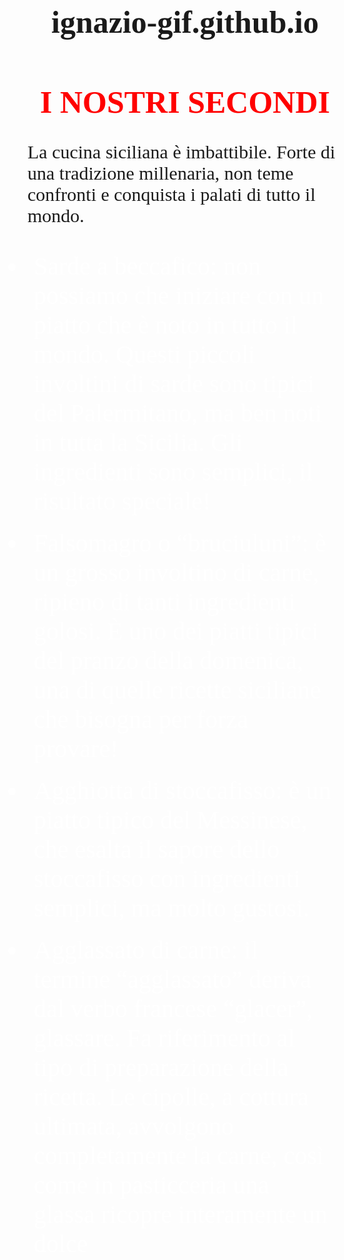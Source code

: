 # ignazio-gif.github.io
<html lang="en">
<head>
	<meta name="viewport" content="width=device-width, initial-scale=1.0"/>
	<meta charset="utf-8">
	<title>secondi</title>
	<link rel="stylesheet" href="css/bootstrap.min.css">
	<style type="text/css">
		h1 {text-align: center;
			font-size: 50px;
			font-family: freestyle script;}
	ul { font-family:helvetica;
	padding: 0px 0px 0px 0px;
	color: white; }
	li{padding: 10px 10px 10px 10px;
		font-size: 40px;
		font-family: freestyle script;}
	p{font-family: freestyle script;}
	</style>
	<link href="css/bootstrap.min.css" rel="stylesheet" media="screen"/>
</head>
<body>
<h1 style="color:red">I NOSTRI SECONDI</h1>
<p style="font-size: 30px;">La cucina siciliana è imbattibile. Forte di una tradizione millenaria, non teme confronti e conquista i palati di tutto il mondo.</p>
<body background="https://acicastelloonline.files.wordpress.com/2017/03/agrumi-siciliani.jpg">
 <ul>
 	<li>Sarde a beccafico: non possiamo che iniziare con un piatto che è noto in tutto il mondo. Questi piccoli involtini di sarde sono tipici del Palermitano, ma ben noti in tutta la Sicilia. Gli ingredienti sono semplici, il risultato speciale!</li>
 	<li>Falsomagro o “bruciuluni”: è un grosso involtino di carne, ripieno di tanti ingredienti golosi. È uno dei piatti tipici del pranzo della domenica, una di quelle ricette siciliane che bisogna per forza provare!</li>
 	<li>Agghiotta di stoccafisso: è un piatto tipico del Messinese, che esalta il sapore dello stoccafisso con ingredienti semplici, ma molto gustosi.
 	<li>Agglassato di carne: il termine “agglassato” deriva dal verbo francese “glacer”, glassare. Fa riferimento al tipo di preparazione della ricetta. Le cipolle, a cottura ultimata, avvolgono completamente la carne, così come in pasticceria una glassa ricopre interamente un dolce</li>
 </ul>
<script src="http://code.jquery.com/jquery-2.2.4.min.js"></script>
 <script src="js/bootstrap.min.js"></script>

</body>
</html>
